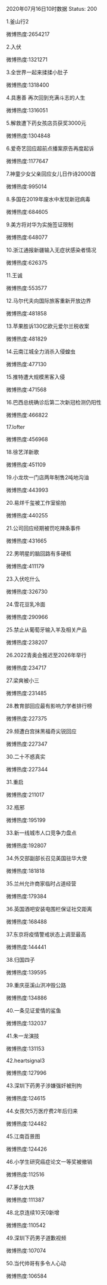 2020年07月16日10时数据
Status: 200

1.釜山行2

微博热度:2654217

2.入伏

微博热度:1321271

3.全世界一起来揉揉小肚子

微博热度:1318400

4.具惠善 再次回到充满斗志的人生

微博热度:1316051

5.解救遭下药女孩店员获奖3000元

微博热度:1304848

6.爱奇艺回应超前点播案原告再度起诉

微博热度:1177647

7.神童少女父亲回应女儿日作诗2000首

微博热度:995014

8.多国在2019年废水中发现新冠病毒

微博热度:684605

9.美方将对华为实施签证限制

微博热度:648077

10.浙江通报新疆输入无症状感染者情况

微博热度:626375

11.王诚

微博热度:553577

12.马尔代夫向国际旅客重新开放边界

微博热度:481858

13.苹果胜诉130亿欧元爱尔兰税收案

微博热度:481829

14.云南江城全力消杀入侵蝗虫

微博热度:477130

15.推特遭大规模黑客入侵

微博热度:471568

16.巴西总统确诊后第二次新冠检测仍阳性

微博热度:466822

17.lofter

微博热度:456968

18.徐艺洋新歌

微博热度:451109

19.小龙坎一门店两年制售2吨地沟油

微博热度:443993

20.易烊千玺被工作室偷拍

微博热度:440255

21.公司回应经期被罚吃辣条事件

微博热度:431665

22.男明星的脑回路有多硬核

微博热度:411179

23.入伏吃什么

微博热度:326730

24.雪花豆乳冷面

微博热度:290966

25.禁止从葡萄牙输入羊及相关产品

微博热度:238207

26.2022青奥会推迟至2026年举行

微博热度:234717

27.梁爽被小三

微博热度:231485

28.教育部回应最有影响力学者排行榜

微博热度:227375

29.频遭白宫抹黑福奇尖锐回应

微博热度:227347

30.二十不惑真实

微博热度:227344

31.重启

微博热度:211017

32.瓶邪

微博热度:195199

33.新一线城市人口竞争力盘点

微博热度:192807

34.外交部副部长召见美国驻华大使

微博热度:181818

35.兰州允许商家临时占道经营

微博热度:179384

36.英国酒吧安装电围栏保证社交距离

微博热度:168488

37.东京将疫情警戒状态上调至最高

微博热度:144441

38.归国四子

微博热度:139595

39.重庆巫溪山洪冲毁公路

微博热度:134886

40.一条见证爱情的鲨鱼

微博热度:132037

41.朱一龙演技

微博热度:131153

42.heartsignal3

微博热度:127996

43.深圳下药男子涉嫌强奸被刑拘

微博热度:124615

44.女孩欠5万医疗费2年后归来

微博热度:124482

45.江南百景图

微博热度:124426

46.小学生研究癌症论文一等奖被撤销

微博热度:112516

47.茅台大跌

微博热度:111387

48.北京连续10天0新增

微博热度:110542

49.深圳下药男子道歉视频

微博热度:107074

50.当代帅哥有多令人心动

微博热度:106584

